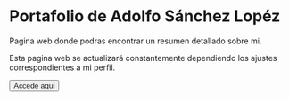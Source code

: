 # Portafolio de Adolfo Sánchez Lopéz

Pagina web donde podras encontrar un resumen detallado sobre mi.

Esta pagina web se actualizará constantemente dependiendo los ajustes correspondientes a mi perfil.

<button><a url="adolfsan99.github.io/web/">Accede aqui<a/></button>

<br>
